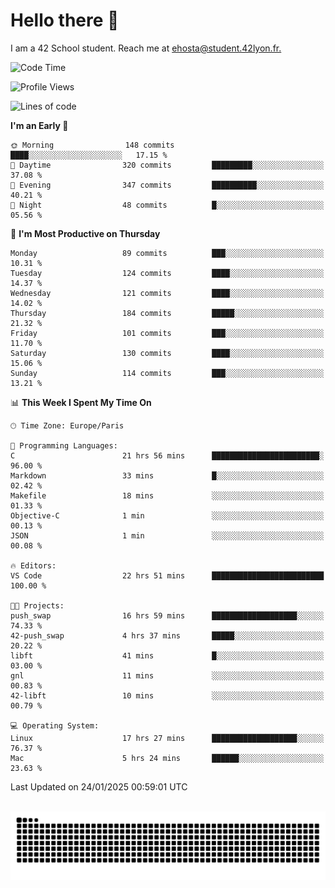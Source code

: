 <h1 align="left">Hello there 👋</h1>
<p align="left">
	I am a 42 School student. Reach me at <a href="mailto:ehosta@student.42lyon.fr">ehosta@student.42lyon.fr.</a><br>
</p>

<!--START_SECTION:waka-->
![Code Time](http://img.shields.io/badge/Code%20Time-2%2C056%20hrs%2048%20mins-blue)

![Profile Views](http://img.shields.io/badge/Profile%20Views-261-blue)

![Lines of code](https://img.shields.io/badge/From%20Hello%20World%20I%27ve%20Written-139.6%20thousand%20lines%20of%20code-blue)

**I'm an Early 🐤** 

```text
🌞 Morning                148 commits         ████░░░░░░░░░░░░░░░░░░░░░   17.15 % 
🌆 Daytime                320 commits         █████████░░░░░░░░░░░░░░░░   37.08 % 
🌃 Evening                347 commits         ██████████░░░░░░░░░░░░░░░   40.21 % 
🌙 Night                  48 commits          █░░░░░░░░░░░░░░░░░░░░░░░░   05.56 % 
```
📅 **I'm Most Productive on Thursday** 

```text
Monday                   89 commits          ███░░░░░░░░░░░░░░░░░░░░░░   10.31 % 
Tuesday                  124 commits         ████░░░░░░░░░░░░░░░░░░░░░   14.37 % 
Wednesday                121 commits         ████░░░░░░░░░░░░░░░░░░░░░   14.02 % 
Thursday                 184 commits         █████░░░░░░░░░░░░░░░░░░░░   21.32 % 
Friday                   101 commits         ███░░░░░░░░░░░░░░░░░░░░░░   11.70 % 
Saturday                 130 commits         ████░░░░░░░░░░░░░░░░░░░░░   15.06 % 
Sunday                   114 commits         ███░░░░░░░░░░░░░░░░░░░░░░   13.21 % 
```


📊 **This Week I Spent My Time On** 

```text
🕑︎ Time Zone: Europe/Paris

💬 Programming Languages: 
C                        21 hrs 56 mins      ████████████████████████░   96.00 % 
Markdown                 33 mins             █░░░░░░░░░░░░░░░░░░░░░░░░   02.42 % 
Makefile                 18 mins             ░░░░░░░░░░░░░░░░░░░░░░░░░   01.33 % 
Objective-C              1 min               ░░░░░░░░░░░░░░░░░░░░░░░░░   00.13 % 
JSON                     1 min               ░░░░░░░░░░░░░░░░░░░░░░░░░   00.08 % 

🔥 Editors: 
VS Code                  22 hrs 51 mins      █████████████████████████   100.00 % 

🐱‍💻 Projects: 
push_swap                16 hrs 59 mins      ███████████████████░░░░░░   74.33 % 
42-push_swap             4 hrs 37 mins       █████░░░░░░░░░░░░░░░░░░░░   20.22 % 
libft                    41 mins             █░░░░░░░░░░░░░░░░░░░░░░░░   03.00 % 
gnl                      11 mins             ░░░░░░░░░░░░░░░░░░░░░░░░░   00.83 % 
42-libft                 10 mins             ░░░░░░░░░░░░░░░░░░░░░░░░░   00.79 % 

💻 Operating System: 
Linux                    17 hrs 27 mins      ███████████████████░░░░░░   76.37 % 
Mac                      5 hrs 24 mins       ██████░░░░░░░░░░░░░░░░░░░   23.63 % 
```


 Last Updated on 24/01/2025 00:59:01 UTC
<!--END_SECTION:waka-->

<br clear="both">
<div align="left">
	<picture align="left">
		<source media="(prefers-color-scheme: light)" srcset="https://raw.githubusercontent.com/elouannh/elouannh/output/github-contribution-grid-snake.svg" width="800px">
		<source media="(prefers-color-scheme: dark)" srcset="https://raw.githubusercontent.com/elouannh/elouannh/output/github-contribution-grid-snake-dark.svg" width="800px">
		<img alt="github-snake" src="https://raw.githubusercontent.com/elouannh/elouannh/output/github-contribution-grid-snake.svg" width="800px">
	</picture>
</div>
